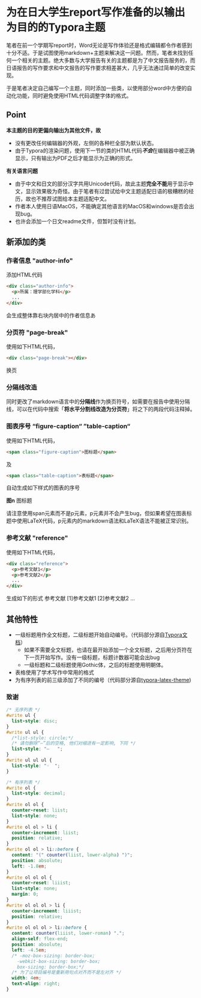 # 为在日大学生report写作准备的以输出为目的的Typora主题

笔者在前一个学期写report时，Word无论是写作体验还是格式编辑都令作者感到十分不适。于是试图使用markdown+主题来解决这一问题。然而，笔者未找到任何一个相关的主题。绝大多数与大学报告有关的主题都是为了中文报告服务的，而日语报告的写作要求和中文报告的写作要求相差甚大，几乎无法通过简单的改变实现。

于是笔者决定自己编写一个主题，同时添加一些类，以使用部分word中方便的自动化功能，同时避免使用HTML代码调整字体的格式。

## Point

**本主题的目的更偏向输出为其他文件，故**

+ 没有更改任何编辑器的外观，左侧的各种栏全部为默认状态。
+ 由于Typora的渲染问题，使用下一节的类的HTML代码***不会***在编辑器中被正确显示，只有输出为PDF之后才能显示为正确的形式。

**有关语言问题**

+ 由于中文和日文的部分汉字共用Unicode代码，故此主题**完全不能**用于显示中文，显示效果极为奇怪。由于笔者有过尝试给中文主题适配日语的极糟糕的经历，故也不推荐试图给本主题适配中文。
+ 作者本人使用日语MacOS，不能确定其他语言的MacOS和windows是否会出现bug。
+ 也许会添加一个日文readme文件，但暂时没有计划。

## 新添加的类

### 作者信息 "author-info"

添加HTML代码
```HTML
<div class="author-info">
  <p>所属：理学部化学科</p>
  ...
</div>
```
会生成整体靠右块内居中的作者信息あ

### 分页符 "page-break"

使用如下HTML代码，
```HTML
<div class="page-break"></div>
```
换页

### **分隔线**改造

同时更改了markdown语言中的**分隔线**作为换页符号，如需要在报告中使用分隔线，可以在代码中搜索「**将水平分割线改造为分页符**」将之下的两段代码注释掉。

### 图表序号 “figure-caption“ ”table-caption“

使用如下HTML代码，

```HTML
<span class="figure-caption">图标题</span>
```
及
```HTML
<span class="table-caption">表标题</span>
```
自动生成如下样式的图表的序号

**图n** 图标题

请注意使用span元素而不是p元素，p元素并不会产生bug，但如果希望在图表标题中使用LaTeX代码，p元素内的markdown语法和LaTeX语法不能被正常识别。

### 参考文献 "reference"

使用如下HTML代码，
``` HTML
<div class="reference">
  <p>参考文献1</p>
  <p>参考文献2</p>
  ...
</div>
```
生成如下的形式
参考文献
[1]参考文献1
[2]参考文献2
...

## 其他特性

+ 一级标题用作全文标题，二级标题开始自动编号。（代码部分源自[Typora文档](https://support.typora.io/Auto-Numbering/)）
  + 如果不需要全文标题，也请在最开始添加一个全文标题，之后用分页符在下一页开始写作。没有一级标题，标题计数器可能会出bug
  + 一级标题和二级标题使用Gothic体，之后的标题使用明朝体。
+ 表格使用了学术写作中常用的格式
+ 为有序列表的前三级添加了不同的编号（代码部分源自[typora-latex-theme](https://github.com/Keldos-Li/typora-latex-theme))

### 致谢

```css
/* 无序列表 */
#write ul {
  list-style: disc;
}
#write ul ul {
  /*list-style: circle;*/
  /* 请勿删除“–”后的空格, 他们对缩进有一定影响, 下同 */
  list-style: "–   ";
}
#write ul ul ul {
  list-style: "◦  ";
}

/* 有序列表 */
#write ol {
  list-style: decimal;
}
#write ol ol {
  counter-reset: liist;
  list-style: none;
}
#write ol ol > li {
  counter-increment: liist;
  position: relative;
}
#write ol ol > li::before {
  content: "(" counter(liist, lower-alpha) ")";
  position: absolute;
  left: -1.8em;
}
#write ol ol ol {
  counter-reset: liiist;
  list-style: none;
  margin: 0;
}
#write ol ol ol > li {
  counter-increment: liiist;
  position: relative;
}
#write ol ol ol > li::before {
  content: counter(liiist, lower-roman) ".";
  align-self: flex-end;
  position: absolute;
  left: -4.5em;
  /* -moz-box-sizing: border-box;
    -webkit-box-sizing: border-box;
    box-sizing: border-box;*/
  /* 为了让项目编号是重新用句点对齐而不是左对齐 */
  width: 4em;
  text-align: right;
}
```

